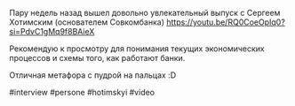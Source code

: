 
Пару недель назад вышел довольно увлекательный выпуск с Сергеем Хотимским (основателем Совкомбанка) https://youtu.be/RQ0CoeOpIq0?si=PdvC1gMq9f8BAieX
 
Рекомендую к просмотру для понимания текущих экономических процессов и схемы того, как работают банки.

Отличная метафора с пудрой на пальцах :D

#interview #persone #hotimskyi #video 